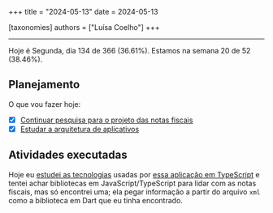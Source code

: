 +++
title = "2024-05-13"
date = 2024-05-13

[taxonomies]
authors = ["Luísa Coelho"]
+++

---

Hoje é Segunda, dia 134 de 366 (36.61%). Estamos na semana 20 de 52 (38.46%).

## Planejamento

O que vou fazer hoje:

- [x] [Continuar pesquisa para o projeto das notas fiscais](https://github.com/OmnicodeSolutions/scanspend/issues/1)
- [x] [Estudar a arquitetura de aplicativos](https://github.com/OmnicodeSolutions/scanspend/issues/3)

## Atividades executadas

Hoje eu [estudei as tecnologias](https://github.com/OmnicodeSolutions/scanspend/blob/libraries/docs/typescriptApp.md) usadas por [essa aplicação em TypeScript](https://github.com/SOS-RS) e tentei achar bibliotecas em JavaScript/TypeScript para lidar com as notas fiscais, mas só encontrei uma; ela pegar informação a partir do arquivo `xml` como a biblioteca em Dart que eu tinha encontrado.
